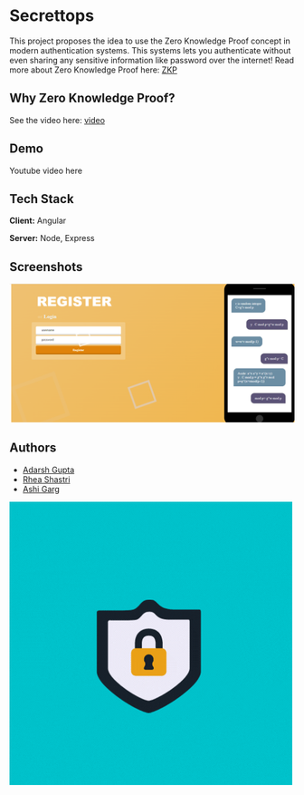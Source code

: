 # Secrettops
This project proposes the idea to use the Zero Knowledge Proof concept in modern authentication systems.
This systems lets you authenticate without even sharing any sensitive information like password over the internet! 
Read more about Zero Knowledge Proof here: [ZKP](https://en.wikipedia.org/wiki/Zero-knowledge_proof)

## Why Zero Knowledge Proof?
See the video here: [video](https://app.animaker.com/animo/0zqBawvYOnw5zZxC)

## Demo
Youtube video here 

## Tech Stack
**Client:** Angular

**Server:** Node, Express

## Screenshots
![image](https://github.com/Ashigarg123/secrettops/blob/main/image1.png)

## Authors

- [Adarsh Gupta](https://github.com/adarshguptacse18)
- [Rhea Shastri](https://github.com/Rio-cyber)
- [Ashi Garg](https://github.com/Ashigarg123)


![Logo](https://github.com/Ashigarg123/secrettops/blob/main/Secrettops!.gif)
